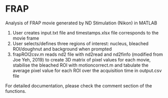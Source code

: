 # FRAP
Analysis of FRAP movie generated by ND Stimulation (Nikon) in MATLAB
1. User creates input.txt file and timestamps.xlsx file corresponds to the movie frame
2. User selects/defines three regions of interest: nucleus, bleached ROI/doughnut and background when prompted
3. frapROI2csv.m reads nd2 file with nd2read and nd2finfo (modified from Joe Yeh, 2019) to create 3D matrix of pixel values for each movie, stabilise the bleached ROI with motioncorrect.m and tabulate the average pixel value for each ROI over the acquisition time in output.csv file

For detailed documentation, please check the comment section of the functions.
